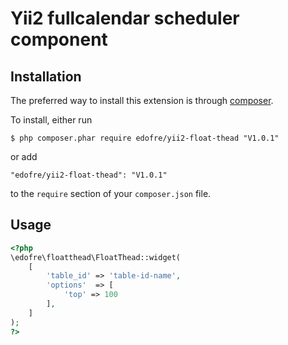 # Yii2 fullcalendar scheduler component

## Installation

The preferred way to install this extension is through [composer](http://getcomposer.org/download/).

To install, either run

```
$ php composer.phar require edofre/yii2-float-thead "V1.0.1"
```

or add

```
"edofre/yii2-float-thead": "V1.0.1"
```

to the ```require``` section of your `composer.json` file.

## Usage

```php
<?php
\edofre\floatthead\FloatThead::widget(
	[
		'table_id' => 'table-id-name',
		'options'  => [
			'top' => 100
		],
	]
);
?>
```
